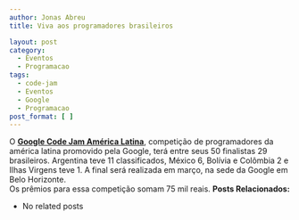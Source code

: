 ```yaml
---
author: Jonas Abreu
title: Viva aos programadores brasileiros

layout: post
category:
  - Eventos
  - Programacao
tags:
  - code-jam
  - Eventos
  - Google
  - Programacao
post_format: [ ]
---
```

O **[Google Code Jam América Latina][1]**, competição de programadores da américa latina promovido pela Google, terá entre seus 50 finalistas 29 brasileiros. Argentina teve 11 classificados, México 6, Bolívia e Colômbia 2 e Ilhas Virgens teve 1. A final será realizada em março, na sede da Google em Belo Horizonte.  
Os prêmios para essa competição somam 75 mil reais. 
**Posts Relacionados:** 
*   No related posts












 [1]: http://www.google.com/codejamlatinamerica





